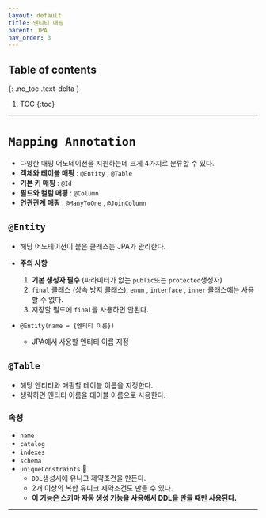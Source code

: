 ```yaml
---
layout: default
title: 엔티티 매핑
parent: JPA
nav_order: 3
---
```

## Table of contents
{: .no_toc .text-delta }

1. TOC
{:toc}
---

# `Mapping Annotation`

- 다양한 매핑 어노테이션을 지원하는데 크게 4가지로 분류할 수 있다.
- **객체와 테이블 매핑** : `@Entity` , `@Table`
- **기본 키 매핑** : `@Id`
- **필드와 컬럼 매핑** : `@Column`
- **연관관계 매핑** : `@ManyToOne` , `@JoinColumn`

## `@Entity`

- 해당 어노테이션이 붙은 클래스는 JPA가 관리한다.
- **주의 사항**
    1. **기본 생성자 필수** (파라미터가 없는 `public`또는 `protected`생성자)
    2. `final` 클래스 (상속 방지 클래스), `enum` , `interface` , `inner` 클래스에는 사용할 수 없다.
    3. 저장할 필드에 `final`을 사용하면 안된다.

- `@Entity(name = {엔티티 이름})`
  - JPA에서 사용할 엔티티 이름 지정


## `@Table`

- 해당 엔티티와 매핑할 테이블 이름을 지정한다.
- 생략하면 엔티티 이름을 테이블 이름으로 사용한다.

### 속성

- `name`
- `catalog`
- `indexes`
- `schema`
- `uniqueConstraints` 📌
    - `DDL`생성시에 유니크 제약조건을 만든다.
    - 2개 이상의 복합 유니크 제약조건도 만들 수 있다.
    - **이 기능은 스키마 자동 생성 기능을 사용해서 DDL을 만들 때만 사용된다.**


***

